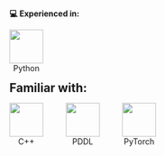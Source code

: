 <p><strong>💻 Experienced in:</strong></p>
<div style="display: flex; gap: 40px; align-items: center;">

  <div style="text-align: center;">
    <img src="https://cdn.jsdelivr.net/gh/devicons/devicon/icons/python/python-original.svg" width="60" />
    <div>Python</div>
  </div>

</div>

<p><strong style="font-size: 1.5em;">Familiar with:</strong></p>
<div style="display: flex; gap: 40px; align-items: center;">

  <div style="text-align: center;">
    <img src="https://cdn.jsdelivr.net/gh/devicons/devicon/icons/cplusplus/cplusplus-original.svg" width="60" />
    <div>C++</div>
  </div>

  <div style="text-align: center;">
    <img src="https://www.svgrepo.com/show/373957/pddl.svg" width="60" />
    <div>PDDL</div>
  </div>

  <div style="text-align: center;">
    <img src="https://www.pikpng.com/pngl/m/297-2979964_pytorch-first-step-pytorch-logo-png-clipart.png" width="60" />
    <div>PyTorch</div>
  </div>

</div>


<!--
**Matero952/Matero952** is a ✨ _special_ ✨ repository because its `README.md` (this file) appears on your GitHub profile.

Here are some ideas to get you started:

- 🔭 I’m currently working on ...
- 🌱 I’m currently learning ...
- 👯 I’m looking to collaborate on ...
- 🤔 I’m looking for help with ...
- 💬 Ask me about ...
- 📫 How to reach me: ...
- 😄 Pronouns: ...
- ⚡ Fun fact: ...
-->
